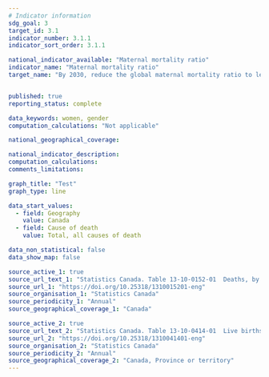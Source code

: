 ```yaml
---
# Indicator information
sdg_goal: 3
target_id: 3.1
indicator_number: 3.1.1
indicator_sort_order: 3.1.1

national_indicator_available: "Maternal mortality ratio"
indicator_name: "Maternal mortality ratio"
target_name: "By 2030, reduce the global maternal mortality ratio to less than 70 per 100,000 live births"


published: true
reporting_status: complete

data_keywords: women, gender
computation_calculations: "Not applicable"

national_geographical_coverage: 

national_indicator_description: 
computation_calculations: 
comments_limitations:

graph_title: "Test"
graph_type: line

data_start_values:
  - field: Geography
    value: Canada
  - field: Cause of death
    value: Total, all causes of death

data_non_statistical: false
data_show_map: false

source_active_1: true
source_url_text_1: "Statistics Canada. Table 13-10-0152-01  Deaths, by cause, Chapter XV: Pregnancy, childbirth and the puerperium (O00 to O99)"
source_url_1: "https://doi.org/10.25318/1310015201-eng"
source_organisation_1: "Statistics Canada"
source_periodicity_1: "Annual"
source_geographical_coverage_1: "Canada"

source_active_2: true
source_url_text_2: "Statistics Canada. Table 13-10-0414-01  Live births, by place of residence of mother"
source_url_2: "https://doi.org/10.25318/1310041401-eng"
source_organisation_2: "Statistics Canada"
source_periodicity_2: "Annual"
source_geographical_coverage_2: "Canada, Province or territory"
---
```

